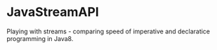 # JavaStreamAPI
Playing with streams - comparing speed of imperative and declaratice programming in Java8.
